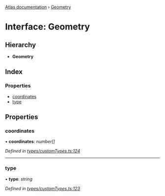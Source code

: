 [Atlas documentation](../globals.md) › [Geometry](geometry.md)

# Interface: Geometry

## Hierarchy

* **Geometry**

## Index

### Properties

* [coordinates](geometry.md#coordinates)
* [type](geometry.md#type)

## Properties

###  coordinates

• **coordinates**: *number[]*

*Defined in [types/customTypes.ts:124](https://github.com/chronark/atlas/blob/88749ce/src/types/customTypes.ts#L124)*

___

###  type

• **type**: *string*

*Defined in [types/customTypes.ts:123](https://github.com/chronark/atlas/blob/88749ce/src/types/customTypes.ts#L123)*
